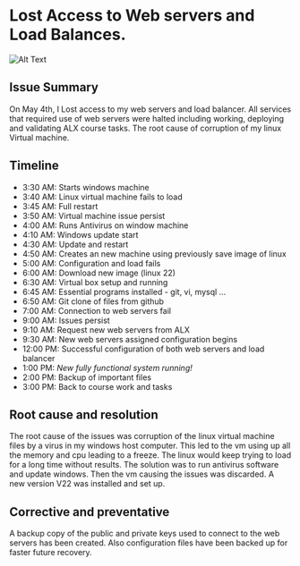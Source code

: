# **Lost Access to Web servers and Load Balances.**

![Alt Text](https://media0.giphy.com/media/WqDRe5JBggRva/200.gif?cid=790b7611fwz5f56x5lzmvzwiw00o111v972k08u6z1xl92a3&ep=v1_gifs_search&rid=200.gif&ct=g)

## Issue Summary
On May 4th, I Lost access to  my web servers and load balancer. All services that required use of web servers were halted including working, deploying and validating ALX course tasks. The root cause of corruption of my linux Virtual machine.

## Timeline 
* 3:30 AM: Starts windows machine
* 3:40 AM: Linux virtual machine fails to load
* 3:45 AM: Full restart
* 3:50 AM: Virtual machine issue persist
* 4:00 AM: Runs Antivirus on window machine
* 4:10 AM: Windows update start
* 4:30 AM: Update and restart
* 4:50 AM: Creates an new machine using previously save image of linux
* 5:00 AM: Configuration and load fails
* 6:00 AM: Download new image (linux 22)
* 6:30 AM: Virtual box setup and running
* 6:45 AM: Essential programs installed - git, vi, mysql …
* 6:50 AM: Git clone of files from github
* 7:00 AM: Connection to web servers fail 
* 9:00 AM: Issues persist
* 9:10 AM: Request new web servers from ALX
* 9:30 AM: New web servers assigned configuration begins
* 12:00 PM: Successful configuration of both web servers and load balancer
* 1:00 PM: *New fully functional system running!*
* 2:00 PM: Backup of important files 
* 3:00 PM: Back to course work and tasks

## Root cause and resolution 
The root cause of the issues was corruption of the linux virtual machine files by a virus in my windows host computer. This led to the vm using up all the memory and cpu leading to a freeze. The linux would keep trying to load for a long time without results. 
The solution was to run antivirus software and update windows. Then the vm causing the issues was discarded. A new version V22 was installed and set up.
## Corrective and preventative 
A backup copy of the public and private keys used to connect to the web servers has been created. Also configuration files have been backed up for faster future recovery.
